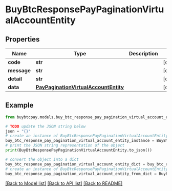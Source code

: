 # BuyBtcResponsePayPaginationVirtualAccountEntity


## Properties

Name | Type | Description | Notes
------------ | ------------- | ------------- | -------------
**code** | **str** |  | [optional] 
**message** | **str** |  | [optional] 
**detail** | **str** |  | [optional] 
**data** | [**PayPaginationVirtualAccountEntity**](PayPaginationVirtualAccountEntity.md) |  | [optional] 

## Example

```python
from buybtcpay.models.buy_btc_response_pay_pagination_virtual_account_entity import BuyBtcResponsePayPaginationVirtualAccountEntity

# TODO update the JSON string below
json = "{}"
# create an instance of BuyBtcResponsePayPaginationVirtualAccountEntity from a JSON string
buy_btc_response_pay_pagination_virtual_account_entity_instance = BuyBtcResponsePayPaginationVirtualAccountEntity.from_json(json)
# print the JSON string representation of the object
print(BuyBtcResponsePayPaginationVirtualAccountEntity.to_json())

# convert the object into a dict
buy_btc_response_pay_pagination_virtual_account_entity_dict = buy_btc_response_pay_pagination_virtual_account_entity_instance.to_dict()
# create an instance of BuyBtcResponsePayPaginationVirtualAccountEntity from a dict
buy_btc_response_pay_pagination_virtual_account_entity_from_dict = BuyBtcResponsePayPaginationVirtualAccountEntity.from_dict(buy_btc_response_pay_pagination_virtual_account_entity_dict)
```
[[Back to Model list]](../README.md#documentation-for-models) [[Back to API list]](../README.md#documentation-for-api-endpoints) [[Back to README]](../README.md)


